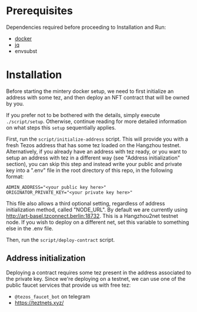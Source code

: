 # Prerequisites

Dependencies required before proceeding to Installation and Run:

- [docker](https://docs.docker.com)
- [jq](https://stedolan.github.io/jq/download/)
- envsubst


# Installation

Before starting the mintery docker setup, we need to first initialize an
address with some tez, and then deploy an NFT contract that will be owned by you.

If you prefer not to be bothered with the details, simply execute `./script/setup`.
Otherwise, continue reading for more detailed information on what steps this `setup`
sequentially applies.

First, run the `script/initialize-address` script. This will provide you with
a fresh Tezos address that has some tez loaded on the Hangzhou testnet. Alternatively,
if you already have an address with tez ready, or you want to setup an address with tez
in a different way (see "Address initialization" section), you can skip this step
and instead write your public and private key into a ".env" file in the root directory
of this repo, in the following format:
```
ADMIN_ADDRESS="<your public key here>"
ORIGINATOR_PRIVATE_KEY="<your private key here>"
```

This file also allows a third optional setting, regardless of address initialization
method, called "NODE_URL". By default we are currently using http://art-basel.tzconnect.berlin:18732. This is a Hangzhou2net testnet node. If you wish to deploy on a different net, set this variable to something else in the .env file.

Then, run the `script/deploy-contract` script.

## Address initialization

Deploying a contract requires some tez present in the address associated to the
private key. Since we're deploying on a testnet, we can use one
of the public faucet services that provide us with free tez:

- `@tezos_faucet_bot` on telegram
- https://teztnets.xyz/
